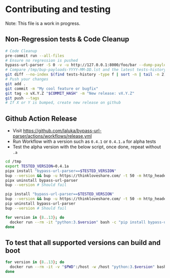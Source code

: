 # Contributing and testing

Note: This file is a work in progress.

## Non-Regression tests & Code Cleanup

```bash
# Code Cleanup
pre-commit run --all-files
# Ensure no regression is pushed
bypass-url-parser -S 0 -v -u http://127.0.0.1:8000/foo/bar --dump-payloads > "tests-history/bup-payloads-$(date +'%Y-%m-%d').lst"
# Compare /tmp/bup-payloads-YYYY-MM-DD.lst and the latest tests-history/bup-payloads-YYYY-MM-DD.lst
git diff --no-index $(find tests-history -type f | sort -n | tail -n 2)
# Push your changes
git add .
git commit -m "My cool feature or bugfix"
git tag -a vX.Y.Z "$COMMIT_HASH" -m "New release: vX.Y.Z"
git push --tags
# If X or Y is bumped, create new release on github
```

## Github Action Release

- Visit https://github.com/laluka/bypass-url-parser/actions/workflows/release.yml
- Run Workflow with a version such as `0.4.1` or `0.4.1.a` for alpha tests
- Test the alpha version with the below script, once done, repeat without `.a`

```bash
cd /tmp
export TESTED_VERSION=0.4.1a
pipx install "bypass-url-parser==$TESTED_VERSION"
bup --version && bup -u https://thinkloveshare.com/ -t 50 -m http_headers_scheme
pipx uninstall bypass-url-parser
bup --version # Should fail

pip install "bypass-url-parser==$TESTED_VERSION"
bup --version && bup -u https://thinkloveshare.com/ -t 50 -m http_headers_scheme
pip uninstall bypass-url-parser
bup --version # Should fail

for version in {8..13}; do
  docker run --rm -it "python:3.$version" bash -c "pip install bypass-url-parser==$TESTED_VERSION && bup --version && bup -u https://thinkloveshare.com/ -t 50 -m http_headers_scheme"
done
```

## To test that all supported versions can build and boot

```bash
for version in {8..13}; do
  docker run --rm -it -v "$PWD":/host -w /host "python:3.$version" bash -c 'git config --global --add safe.directory /host && PDM_BUILD_SCM_VERSION="$(git describe --abbrev=0)-dev" pip install . && bup -u https://thinkloveshare.com/ -t 50 -m http_headers_scheme'
done
```
